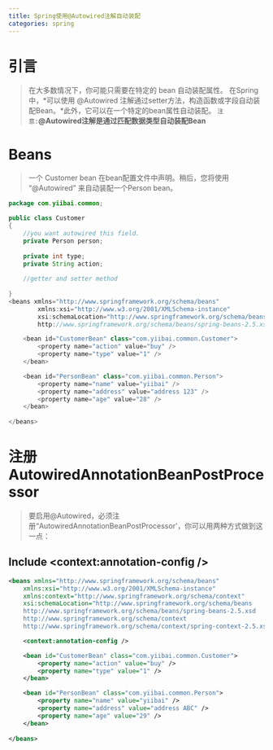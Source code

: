 ```yaml
---
title: Spring使用@Autowired注解自动装配
categories: spring
---
```


# 引言
> 在大多数情况下，你可能只需要在特定的 bean 自动装配属性。
> 在Spring中，*可以使用 @Autowired 注解通过setter方法，构造函数或字段自动装配Bean。*此外，它可以在一个特定的bean属性自动装配。
> `注意:`**@Autowired注解是通过匹配数据类型自动装配Bean**

# Beans
> 一个 Customer bean 在bean配置文件中声明。稍后，您将使用 “@Autowired” 来自动装配一个Person bean。
``` java
package com.yiibai.common;

public class Customer 
{
	//you want autowired this field.
	private Person person;
	
	private int type;
	private String action;
	
	//getter and setter method
	
}
<beans xmlns="http://www.springframework.org/schema/beans"
        xmlns:xsi="http://www.w3.org/2001/XMLSchema-instance"
        xsi:schemaLocation="http://www.springframework.org/schema/beans
        http://www.springframework.org/schema/beans/spring-beans-2.5.xsd">

	<bean id="CustomerBean" class="com.yiibai.common.Customer">
		<property name="action" value="buy" />
		<property name="type" value="1" />
	</bean>

	<bean id="PersonBean" class="com.yiibai.common.Person">
		<property name="name" value="yiibai" />
		<property name="address" value="address 123" />
		<property name="age" value="28" />
	</bean>
	
</beans>
```

# 注册AutowiredAnnotationBeanPostProcessor
> 要启用@Autowired，必须注册“AutowiredAnnotationBeanPostProcessor'，你可以用两种方式做到这一点：

## Include <context:annotation-config />
``` xml
<beans xmlns="http://www.springframework.org/schema/beans"
	xmlns:xsi="http://www.w3.org/2001/XMLSchema-instance"
	xmlns:context="http://www.springframework.org/schema/context"
	xsi:schemaLocation="http://www.springframework.org/schema/beans
	http://www.springframework.org/schema/beans/spring-beans-2.5.xsd
	http://www.springframework.org/schema/context
	http://www.springframework.org/schema/context/spring-context-2.5.xsd">

	<context:annotation-config />

	<bean id="CustomerBean" class="com.yiibai.common.Customer">
		<property name="action" value="buy" />
		<property name="type" value="1" />
	</bean>

	<bean id="PersonBean" class="com.yiibai.common.Person">
		<property name="name" value="yiibai" />
		<property name="address" value="address ABC" />
		<property name="age" value="29" />
	</bean>
	
</beans>
```
